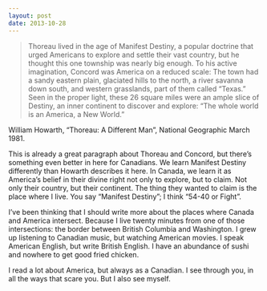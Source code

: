 ```yaml
---
layout: post
date: 2013-10-28
---
```


>Thoreau lived in the age of Manifest Destiny, a popular doctrine that urged Americans to explore and settle their vast country, but he thought this one township was nearly big enough. To his active imagination, Concord was America on a reduced scale: The town had a sandy eastern plain, glaciated hills to the north, a river savanna down south, and western grasslands, part of them called “Texas.” Seen in the proper light, these 26 square miles were an ample slice of Destiny, an inner continent to discover and explore: “The whole world is an America, a New World.” 

William Howarth, “Thoreau: A Different Man”, National Geographic March 1981.

This is already a great paragraph about Thoreau and Concord, but there’s something even better in here for Canadians. We learn Manifest Destiny differently than Howarth describes it here. In Canada, we learn it as America’s belief in their divine right not only to explore, but to claim. Not only their country, but their continent. The thing they wanted to claim is the place where I live. You say “Manifest Destiny”; I think “54-40 or Fight”.

I’ve been thinking that I should write more about the places where Canada and America intersect. Because I live twenty minutes from one of those intersections: the border between British Columbia and Washington. I grew up listening to Canadian music, but watching American movies. I speak American English, but write British English. I have an abundance of sushi and nowhere to get good fried chicken.

I read a lot about America, but always as a Canadian. I see through you, in all the ways that scare you. But I also see myself. 
